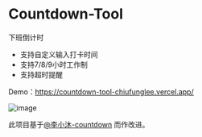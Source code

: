 # Countdown-Tool
下班倒计时

- 支持自定义输入打卡时间
- 支持7/8/9小时工作制
- 支持超时提醒

Demo：https://countdown-tool-chiufunglee.vercel.app/

![image](https://github.com/ChiufungLee/Countdown-Tool/assets/52339200/1917c554-1531-41be-8c24-f03bfb367e1f)

此项目基于[@李小沐-countdown](https://github.com/lixiaomuicon/countdown) 而作改进。

